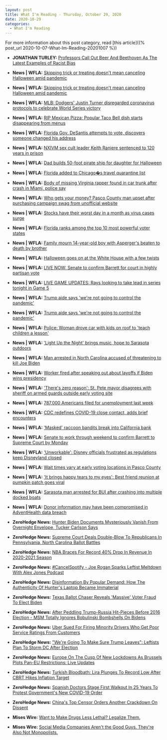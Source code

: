 ```yaml
---
layout: post
title: What I'm Reading - Thursday, October 29, 2020
date: 2020-10-29
categories:
  - What I'm Reading
---
```


For more information about this post category, read [this article]({% post_url 2020-10-07-What-Im-Reading-20201007 %})

* **JONATHAN TURLEY:** [Professors Call Out Beer And Beethoven As The Latest Examples of Racist Bias](https://jonathanturley.org/2020/10/28/professors-call-out-beer-and-beethoven-as-new-example-of-racist-bias/)

* **News \| WFLA:** [Skipping trick or treating doesn't mean canceling Halloween amid pandemic](https://www.wfla.com/community/health/coronavirus/skipping-trick-or-treating-doesnt-mean-canceling-halloween-amid-pandemic/)

* **News \| WFLA:** [Skipping trick or treating doesn't mean canceling Halloween amid pandemic](https://www.wfla.com/community/health/coronavirus/skipping-trick-or-treating-doesnt-mean-canceling-halloween-amid-pandemic/)

* **News \| WFLA:** [MLB: Dodgers' Justin Turner disregarded coronavirus protocols to celebrate World Series victory](https://www.wfla.com/sports/mlb-dodgers-justin-turner-disregarded-coronavirus-protocols-to-celebrate-world-series-victory/)

* **News \| WFLA:** [RIP Mexican Pizza: Popular Taco Bell dish starts disappearing from menus](https://www.wfla.com/news/viral-news/rip-mexican-pizza-popular-taco-bell-dish-starts-disappearing-from-menus/)

* **News \| WFLA:** [Florida Gov. DeSantis attempts to vote, discovers someone changed his address](https://www.wfla.com/news/florida/man-arrested-after-desantis-discovers-someone-changed-his-address-in-voter-database/)

* **News \| WFLA:** [NXIVM sex cult leader Keith Raniere sentenced to 120 years in prison](https://www.wfla.com/news/national/nxivm-sex-cult-leader-keith-raniere-sentenced-to-120-years-in-prison/)

* **News \| WFLA:** [Dad builds 50-foot pirate ship for daughter for Halloween](https://www.wfla.com/news/viral-news/dad-builds-50-foot-pirate-ship-for-daughter-for-halloween/)

* **News \| WFLA:** [Florida added to Chicago�s travel quarantine list](https://www.wfla.com/community/health/coronavirus/florida-added-to-chicagos-travel-quarantine-list/)

* **News \| WFLA:** [Body of missing Virginia rapper found in car trunk after crash in Miami, police say](https://www.wfla.com/news/body-of-missing-virginia-rapper-found-in-car-trunk-after-crash-in-miami-police-say/)

* **News \| WFLA:** [Who gets your money? Pasco County man upset after purchasing campaign swag from unofficial website](https://www.wfla.com/8-on-your-side/who-gets-your-money-pasco-county-man-upset-after-purchasing-campaign-swag-from-unofficial-website/)

* **News \| WFLA:** [Stocks have their worst day in a month as virus cases surge](https://www.wfla.com/community/health/coronavirus/stocks-have-their-worst-day-in-a-month-as-virus-cases-surge/)

* **News \| WFLA:** [Florida ranks among the top 10 most powerful voter states](https://www.wfla.com/news/florida-ranks-among-the-top-10-most-powerful-voter-states/)

* **News \| WFLA:** [Family mourn 14-year-old boy with Asperger's beaten to death by brother](https://www.wfla.com/news/national/family-mourn-14-year-old-boy-with-aspergers-beaten-to-death-by-brother/)

* **News \| WFLA:** [Halloween goes on at the White House with a few twists](https://www.wfla.com/news/national/halloween-goes-on-at-the-white-house-with-a-few-twists/)

* **News \| WFLA:** [LIVE NOW: Senate to confirm Barrett for court in highly partisan vote](https://www.wfla.com/news/politics/senate-to-confirm-barrett-for-court-in-highly-partisan-vote/)

* **News \| WFLA:** [LIVE GAME UPDATES: Rays looking to take lead in series tonight in Game 5](https://www.wfla.com/sports/rays/live-game-updates-rays-looking-to-take-lead-in-series-tonight-in-game-5/)

* **News \| WFLA:** [Trump aide says 'we're not going to control the pandemic'](https://www.wfla.com/community/health/coronavirus/trump-aide-says-were-not-going-to-control-the-pandemic/)

* **News \| WFLA:** [Trump aide says 'we're not going to control the pandemic'](https://www.wfla.com/community/health/coronavirus/trump-aide-says-were-not-going-to-control-the-pandemic/)

* **News \| WFLA:** [Police: Woman drove car with kids on roof to 'teach children a lesson'](https://www.wfla.com/news/crime/police-woman-drove-car-with-kids-on-roof-to-teach-children-a-lesson/)

* **News \| WFLA:** ['Light Up the Night' brings music, hope to Sarasota outdoors](https://www.wfla.com/news/around-town/light-up-the-night-brings-music-hope-to-sarasota-outdoors/)

* **News \| WFLA:** [Man arrested in North Carolina accused of threatening to kill Joe Biden](https://www.wfla.com/news/national/man-arrested-in-north-carolina-accused-of-threatening-to-kill-joe-biden/)

* **News \| WFLA:** [Worker fired after speaking out about layoffs if Biden wins presidency](https://www.wfla.com/news/florida/worker-fired-after-speaking-out-about-layoffs-if-biden-wins-presidency/)

* **News \| WFLA:** ['There's zero reason': St. Pete mayor disagrees with sheriff on armed guards outside early voting site](https://www.wfla.com/news/politics/theres-zero-reason-st-pete-mayor-disagrees-with-sheriff-on-armed-guards-outside-early-voting-site/)

* **News \| WFLA:** [787,000 Americans filed for unemployment last week](https://www.wfla.com/news/national/787000-americans-filed-for-unemployment-last-week/)

* **News \| WFLA:** [CDC redefines COVID-19 close contact, adds brief encounters](https://www.wfla.com/community/health/coronavirus/cdc-redefines-covid-19-close-contact-adds-brief-encounters/)

* **News \| WFLA:** ['Masked' raccoon bandits break into California bank](https://www.wfla.com/news/animals/masked-raccoon-bandits-break-into-california-bank/)

* **News \| WFLA:** [Senate to work through weekend to confirm Barrett to Supreme Court by Monday](https://www.wfla.com/news/politics/senate-to-work-through-weekend-to-confirm-barrett-to-supreme-court-by-monday/)

* **News \| WFLA:** ['Unworkable': Disney officials frustrated as regulations keep Disneyland closed](https://www.wfla.com/news/viral-news/unworkable-disney-officials-frustrated-as-regulations-keep-disneyland-closed/)

* **News \| WFLA:** [Wait times vary at early voting locations in Pasco County](https://www.wfla.com/news/pasco-county/wait-times-vary-at-early-voting-locations-in-pasco-county/)

* **News \| WFLA:** ['It brings happy tears to my eyes': Best friend reunion at pumpkin patch goes viral](https://www.wfla.com/news/viral-news/it-brings-happy-tears-to-my-eyes-best-friend-reunion-at-pumpkin-patch-goes-viral/)

* **News \| WFLA:** [Sarasota man arrested for BUI after crashing into multiple docked boats](https://www.wfla.com/news/sarasota-county/sarasota-man-arrested-for-bui-after-crashing-into-multiple-docked-boats/)

* **News \| WFLA:** [Donor information may have been compromised in AdventHealth data breach](https://www.wfla.com/news/hillsborough-county/donor-information-may-have-been-compromised-in-adventhealth-data-breach/)

* **ZeroHedge News:** [Hunter Biden Documents Mysteriously Vanish From Overnight Envelope, Tucker Carlson Says](https://www.zerohedge.com/geopolitical/hunter-biden-documents-mysteriously-vanish-overnight-envelope-tucker-carlson-says)

* **ZeroHedge News:** [Supreme Court Deals Double-Blow To Republicans In Pennsylvania, North Carolina Ballot Battles](https://www.zerohedge.com/political/supreme-court-deals-double-blow-republicans-pennsylvania-north-carolina-ballot-battles)

* **ZeroHedge News:** [NBA Braces For Record 40% Drop In Revenue In 2020-2021 Season](https://www.zerohedge.com/markets/nba-braces-record-40-drop-revenue-2020-2021-season)

* **ZeroHedge News:** [#CancelSpotify - Joe Rogan Sparks Leftist Meltdown With Alex Jones Podcast](https://www.zerohedge.com/political/cancelspotify-joe-rogan-sparks-leftist-meltdown-alex-jones-podcast)

* **ZeroHedge News:** [Disinformation By Popular Demand: How The Authenticity Of Hunter's Laptop Became Immaterial](https://www.zerohedge.com/political/disinformation-popular-demand-how-authenticity-hunters-laptop-became-immaterial)

* **ZeroHedge News:** [Texas Ballot Chaser Reveals 'Massive' Voter Fraud To Elect Biden](https://www.zerohedge.com/markets/texas-ballot-chaser-reveals-massive-voter-fraud-elect-biden)

* **ZeroHedge News:** [After Peddling Trump-Russia Hit-Pieces Before 2016 Election - MSM Totally Ignores Bobulinski Bombshells On Bidens](https://www.zerohedge.com/political/after-peddling-trump-russia-hit-pieces-2016-election-msm-totally-ignores-bobulinski)

* **ZeroHedge News:** [Uber Sued For Firing Minority Drivers Who Get Poor Service Ratings From Customers](https://www.zerohedge.com/political/uber-sued-firing-minority-drivers-who-get-poor-service-ratings-customers)

* **ZeroHedge News:** ["We're Going To Make Sure Trump Leaves": Leftists Plan To Storm DC After Election](https://www.zerohedge.com/political/were-going-make-sure-trump-leaves-leftists-plan-storm-dc-after-election)

* **ZeroHedge News:** [Europe On The Cusp Of New Lockdowns As Brussels Plots Pan-EU Restrictions: Live Updates](https://www.zerohedge.com/geopolitical/europe-cusp-new-lockdowns-brussels-plots-pan-eu-restrictions-live-updates)

* **ZeroHedge News:** [Turkish Bloodbath: Lira Plunges To Record Low After CBRT Hikes Inflation Target](https://www.zerohedge.com/markets/turkish-bloodbath-lira-plunges-record-low-after-cbrt-hikes-inflation-target)

* **ZeroHedge News:** [Spanish Doctors Stage First Walkout In 25 Years To Protest Government's New COVID-19 Order](https://www.zerohedge.com/geopolitical/spanish-doctors-stage-first-walkout-25-years-protest-governments-new-covid-19-order)

* **ZeroHedge News:** [China's Top Censor Orders Another Crackdown On Dissent](https://www.zerohedge.com/technology/chinas-top-censor-orders-another-crackdown-dissent)

* **Mises Wire:** [Want to Make Drugs Less Lethal? Legalize Them.](https://mises.org/node/52529)

* **Mises Wire:** [Social Media Companies Aren't the Good Guys. They're Also Not Monopolists.](https://mises.org/node/52511)

